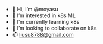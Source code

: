 - 👋 Hi, I’m @moyasu
- 👀 I’m interested in k8s ML
- 🌱 I’m currently learning k8s
- 💞️ I’m looking to collaborate on k8s
- 📫 liusu8788@gmail.com

<!---
moyasu/moyasu is a ✨ special ✨ repository because its `README.md` (this file) appears on your GitHub profile.
You can click the Preview link to take a look at your changes.
--->
